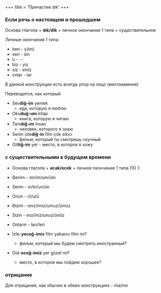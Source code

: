 +++
title = 'Причастие dık'
+++

### Если речь о настоящем и прошедшем

Основа глагола + **dık/dik** + личное окончание 1 типа + существительное

Личные окончания 1 типа:
- ben - y(im)
- sen - sin
- o - --
- biz - yiz
- siz - siniz
- onlar - lar

В данной конструкции есть всегда упор на лицо (местоимение)

Переводится, как который
- Sev**diğ-im** yemek 
  - еда, которую я люблю
- Oku**duğ-um** kitap 
  - книга, которую я читаю
- Tanı**dığ-ım** insan 
  - человек, которого я знаю
- Senin izle**diğ-in** film çok sıkıcı 
  - фильм, который ты смотришь скучный
- Git**tiğ-im** yer - место, в которое я хожу

### с существительными в будущем времени

- Основа глагола + **acak/ecek** + личное окончание 1 типа
ЛО 1:
- Benim - ım/im/um/üm
- Senin - ın/in/un/ün
- Onun - ı/i/u/ü
- Bizim - ımız/imiz/umuz/ümüz
- Sizin - ınız/iniz/unuz/ünüz
- Onların - ları/leri

- İzle-**yeceğ-imiz** film yabancı film mi? 
  - фильм, который мы будем смотреть иностранный?
- Gid-**eceğ-imiz** yer güzel mi? 
  - место, в которое мы пойдем хорошее?

### отрицание
Для отрицания, как обычно в обеих конструкциях - ma/me 
